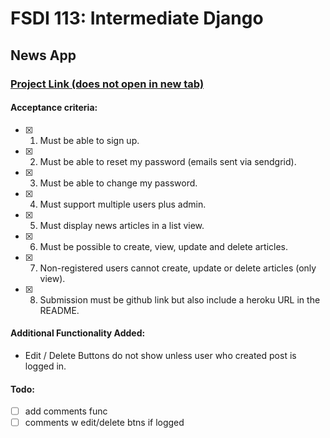 # FSDI 113: Intermediate Django

## News App

### [Project Link (does not open in new tab)](https://intense-cove-40322.herokuapp.com)

#### Acceptance criteria:

- [x] 1. Must be able to sign up.

- [x] 2. Must be able to reset my password (emails sent via sendgrid).

- [x] 3. Must be able to change my password.

- [x] 4. Must support multiple users plus admin.

- [x] 5. Must display news articles in a list view.

- [x] 6. Must be possible to create, view, update and delete articles.

- [x] 7. Non-registered users cannot create, update or delete articles (only view).

- [x] 8. Submission must be github link but also include a heroku URL in the README.

#### Additional Functionality Added:

* Edit / Delete Buttons do not show unless user who created post is logged in.

#### Todo:

- [ ] add comments func
- [ ] comments w edit/delete btns if logged